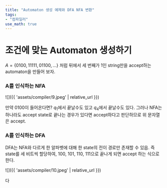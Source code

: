 ```yaml
---
title: "Automaton 생성 예제와 DFA NFA 변환"
tags:
- "컴파일러"
use_math: true
---
```


# 조건에 맞는 Automaton 생성하기
$A = \{0100,11111,01100,\dots\}$ 처럼 뒤에서 세 번째가 1인 string만을 accept하는 automaton을 만들어 보자.

### A를 인식하는 NFA

![]({{ 'assets/compiler/9.jpeg' | relative_url }})

만약 0100이 들어온다면?
$q_1$에서 끝날수도 있고 $q_4$에서 끝날수도 있다. 그러나 NFA는 하나라도 accept state로 끝나는 경우가 있다면 accept하다고 판단하므로 위 문자열은 accept.

### A를 인식하는 DFA

DFA는 NFA와 다르게 한 알파벳에 대해 한 state의 전이 경로만 존재할 수 있읍. 즉 state를 세 비트씩 할당하여, 100, 101, 110, 111으로 끝나게 되면 accept 하는 식으로 한다.<br>

![]({{ 'assets/compiler/10.jpeg' | relative_url }})

다
